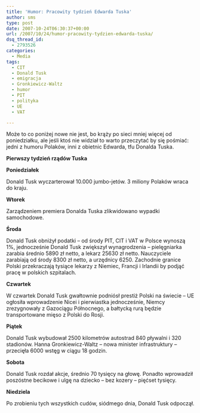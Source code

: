 ```yaml
---
title: 'Humor: Pracowity tydzień Edwarda Tuska'
author: sms
type: post
date: 2007-10-24T06:30:37+00:00
url: /2007/10/24/humor-pracowity-tydzien-edwarda-tuska/
dsq_thread_id:
  - 2793526
categories:
  - Media
tags:
  - CIT
  - Donald Tusk
  - emigracja
  - Gronkiewicz-Waltz
  - humor
  - PIT
  - polityka
  - UE
  - VAT

---
```

Może to co poniżej nowe nie jest, bo krąży po sieci mniej więcej od poniedziałku, ale jeśli ktoś nie widział to warto przeczytać by się pośmiać: jedni z humoru Polaków, inni z obietnic Edwarda, tfu Donalda Tuska.

**Pierwszy tydzień rządów Tuska**

**Poniedziałek**

Donald Tusk wyczarterował 10.000 jumbo-jetów. 3 miliony Polaków wraca do kraju.

**Wtorek**

Zarządzeniem premiera Donalda Tuska zlikwidowano wypadki samochodowe.

**Środa**

Donald Tusk obniżył podatki &#8211; od środy PIT, CIT i VAT w Polsce wynoszą 1%, jednocześnie Donald Tusk zwiększył wynagrodzenia &#8211; pielęgniarka zarabia średnio 5890 zł netto, a lekarz 25630 zł netto. Nauczyciele zarabiają od środy 8300 zł netto, a urzędnicy 6250. Zachodnie granice Polski przekraczają tysiące lekarzy z Niemiec, Francji i Irlandii by podjąć pracę w polskich szpitalach.

**Czwartek**

W czwartek Donald Tusk gwałtownie podniósł prestiż Polski na świecie &#8211; UE ogłosiła wprowadzenie Nicei i pierwiastka jednocześnie, Niemcy zrezygnowały z Gazociągu Północnego, a bałtycką rurą będzie transportowane mięso z Polski do Rosji.

**Piątek** 

Donald Tusk wybudował 2500 kilometrów autostrad 840 pływalni i 320 stadionów. Hanna Gronkiewicz-Waltz &#8211; nowa minister infrastruktury &#8211; przecięła 6000 wstęg w ciągu 18 godzin.

**Sobota**

Donald Tusk rozdał akcje, średnio 70 tysięcy na głowę. Ponadto wprowadził poszóstne becikowe i ulgę na dziecko &#8211; bez kozery &#8211; pięćset tysięcy.

**Niedziela**

Po zrobieniu tych wszystkich cudów, siódmego dnia, Donald Tusk odpoczął.